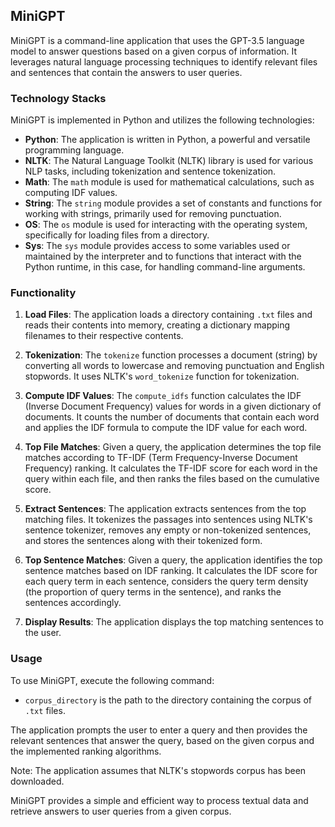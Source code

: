 ## MiniGPT

MiniGPT is a command-line application that uses the GPT-3.5 language model to answer questions based on a given corpus of information. It leverages natural language processing techniques to identify relevant files and sentences that contain the answers to user queries.

### Technology Stacks

MiniGPT is implemented in Python and utilizes the following technologies:

- **Python**: The application is written in Python, a powerful and versatile programming language.
- **NLTK**: The Natural Language Toolkit (NLTK) library is used for various NLP tasks, including tokenization and sentence tokenization.
- **Math**: The `math` module is used for mathematical calculations, such as computing IDF values.
- **String**: The `string` module provides a set of constants and functions for working with strings, primarily used for removing punctuation.
- **OS**: The `os` module is used for interacting with the operating system, specifically for loading files from a directory.
- **Sys**: The `sys` module provides access to some variables used or maintained by the interpreter and to functions that interact with the Python runtime, in this case, for handling command-line arguments.

### Functionality

1. **Load Files**: The application loads a directory containing `.txt` files and reads their contents into memory, creating a dictionary mapping filenames to their respective contents.

2. **Tokenization**: The `tokenize` function processes a document (string) by converting all words to lowercase and removing punctuation and English stopwords. It uses NLTK's `word_tokenize` function for tokenization.

3. **Compute IDF Values**: The `compute_idfs` function calculates the IDF (Inverse Document Frequency) values for words in a given dictionary of documents. It counts the number of documents that contain each word and applies the IDF formula to compute the IDF value for each word.

4. **Top File Matches**: Given a query, the application determines the top file matches according to TF-IDF (Term Frequency-Inverse Document Frequency) ranking. It calculates the TF-IDF score for each word in the query within each file, and then ranks the files based on the cumulative score.

5. **Extract Sentences**: The application extracts sentences from the top matching files. It tokenizes the passages into sentences using NLTK's sentence tokenizer, removes any empty or non-tokenized sentences, and stores the sentences along with their tokenized form.

6. **Top Sentence Matches**: Given a query, the application identifies the top sentence matches based on IDF ranking. It calculates the IDF score for each query term in each sentence, considers the query term density (the proportion of query terms in the sentence), and ranks the sentences accordingly.

7. **Display Results**: The application displays the top matching sentences to the user.

### Usage

To use MiniGPT, execute the following command:


- `corpus_directory` is the path to the directory containing the corpus of `.txt` files.

The application prompts the user to enter a query and then provides the relevant sentences that answer the query, based on the given corpus and the implemented ranking algorithms.

Note: The application assumes that NLTK's stopwords corpus has been downloaded.

MiniGPT provides a simple and efficient way to process textual data and retrieve answers to user queries from a given corpus.

